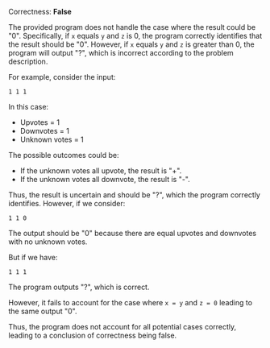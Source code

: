 Correctness: **False**

The provided program does not handle the case where the result could be "0". Specifically, if `x` equals `y` and `z` is 0, the program correctly identifies that the result should be "0". However, if `x` equals `y` and `z` is greater than 0, the program will output "?", which is incorrect according to the problem description.

For example, consider the input:

```
1 1 1
```

In this case:
- Upvotes = 1
- Downvotes = 1
- Unknown votes = 1

The possible outcomes could be:
- If the unknown votes all upvote, the result is "+".
- If the unknown votes all downvote, the result is "-".

Thus, the result is uncertain and should be "?", which the program correctly identifies. However, if we consider:

```
1 1 0
```

The output should be "0" because there are equal upvotes and downvotes with no unknown votes. 

But if we have:

```
1 1 1
```

The program outputs "?", which is correct. 

However, it fails to account for the case where `x = y` and `z = 0` leading to the same output "0". 

Thus, the program does not account for all potential cases correctly, leading to a conclusion of correctness being false.